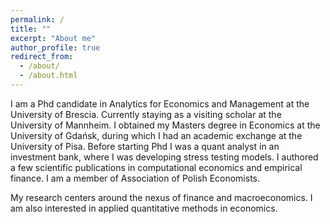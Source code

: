 ```yaml
---
permalink: /
title: ""
excerpt: "About me"
author_profile: true
redirect_from: 
  - /about/
  - /about.html
---
```


I am a Phd candidate in Analytics for Economics and Management at the University of Brescia. Currently staying as a visiting scholar at the University of Mannheim. I obtained my Masters degree in Economics at the University of Gdańsk, during which I had an academic exchange at the University of Pisa. Before starting Phd I was a quant analyst in an investment bank, where I was developing stress testing models. I authored a few scientific publications in computational economics and empirical finance. I am a member of Association of Polish Economists. 

My research centers around the nexus of finance and macroeconomics. I am also interested in applied quantitative methods in economics. 
